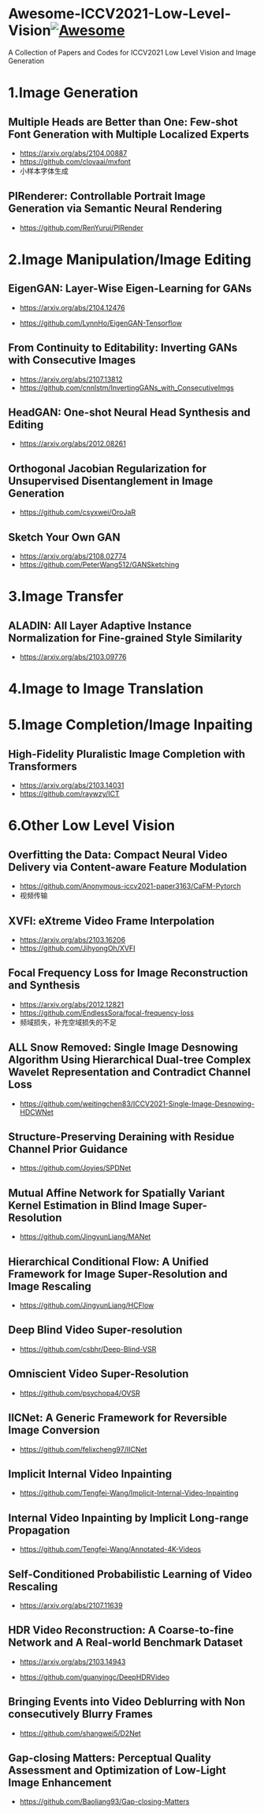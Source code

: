# Awesome-ICCV2021-Low-Level-Vision[![Awesome](https://camo.githubusercontent.com/13c4e50d88df7178ae1882a203ed57b641674f94/68747470733a2f2f63646e2e7261776769742e636f6d2f73696e647265736f726875732f617765736f6d652f643733303566333864323966656437386661383536353265336136336531353464643865383832392f6d656469612f62616467652e737667)](https://github.com/sindresorhus/awesome)
A Collection of Papers and Codes for ICCV2021 Low Level Vision and Image Generation



# 1.Image Generation

## Multiple Heads are Better than One: Few-shot Font Generation with Multiple Localized Experts

- https://arxiv.org/abs/2104.00887
- https://github.com/clovaai/mxfont
- 小样本字体生成

## PIRenderer: Controllable Portrait Image Generation via Semantic Neural Rendering

- https://github.com/RenYurui/PIRender

# 2.Image Manipulation/Image Editing

## EigenGAN: Layer-Wise Eigen-Learning for GANs

- https://arxiv.org/abs/2104.12476

- https://github.com/LynnHo/EigenGAN-Tensorflow

## From Continuity to Editability: Inverting GANs with Consecutive Images

- https://arxiv.org/abs/2107.13812
- https://github.com/cnnlstm/InvertingGANs_with_ConsecutiveImgs

## HeadGAN: One-shot Neural Head Synthesis and Editing

- https://arxiv.org/abs/2012.08261

## Orthogonal Jacobian Regularization for Unsupervised Disentanglement in Image Generation

- https://github.com/csyxwei/OroJaR

## Sketch Your Own GAN

- https://arxiv.org/abs/2108.02774
- https://github.com/PeterWang512/GANSketching

# 3.Image Transfer

## ALADIN: All Layer Adaptive Instance Normalization for Fine-grained Style Similarity

- https://arxiv.org/abs/2103.09776

# 4.Image to Image Translation

# 5.Image Completion/Image Inpaiting

## High-Fidelity Pluralistic Image Completion with Transformers

- https://arxiv.org/abs/2103.14031
- https://github.com/raywzy/ICT

# 6.Other Low Level Vision

## **Overfitting the Data: Compact Neural Video Delivery via Content-aware Feature Modulation**

- https://github.com/Anonymous-iccv2021-paper3163/CaFM-Pytorch
- 视频传输

## XVFI: eXtreme Video Frame Interpolation

- https://arxiv.org/abs/2103.16206
- https://github.com/JihyongOh/XVFI

## Focal Frequency Loss for Image Reconstruction and Synthesis

- https://arxiv.org/abs/2012.12821
- https://github.com/EndlessSora/focal-frequency-loss
- 频域损失，补充空域损失的不足

## ALL Snow Removed: Single Image Desnowing Algorithm Using Hierarchical Dual-tree Complex Wavelet Representation and Contradict Channel Loss

- https://github.com/weitingchen83/ICCV2021-Single-Image-Desnowing-HDCWNet

## Structure-Preserving Deraining with Residue Channel Prior Guidance

- https://github.com/Joyies/SPDNet

## Mutual Affine Network for Spatially Variant Kernel Estimation in Blind Image Super-Resolution

- https://github.com/JingyunLiang/MANet

## Hierarchical Conditional Flow: A Unified Framework for Image Super-Resolution and Image Rescaling

- https://github.com/JingyunLiang/HCFlow

## Deep Blind Video Super-resolution

- https://github.com/csbhr/Deep-Blind-VSR

## Omniscient Video Super-Resolution

- https://github.com/psychopa4/OVSR

## IICNet: A Generic Framework for Reversible Image Conversion

- https://github.com/felixcheng97/IICNet

## Implicit Internal Video Inpainting

- https://github.com/Tengfei-Wang/Implicit-Internal-Video-Inpainting

## Internal Video Inpainting by Implicit Long-range Propagation

- https://github.com/Tengfei-Wang/Annotated-4K-Videos

## Self-Conditioned Probabilistic Learning of Video Rescaling

- https://arxiv.org/abs/2107.11639

## HDR Video Reconstruction: A Coarse-to-fine Network and A Real-world Benchmark Dataset

- https://arxiv.org/abs/2103.14943

- https://github.com/guanyingc/DeepHDRVideo

## Bringing Events into Video Deblurring with Non consecutively Blurry Frames

- https://github.com/shangwei5/D2Net

## Gap-closing Matters: Perceptual Quality Assessment and Optimization of Low-Light Image Enhancement

- https://github.com/Baoliang93/Gap-closing-Matters
